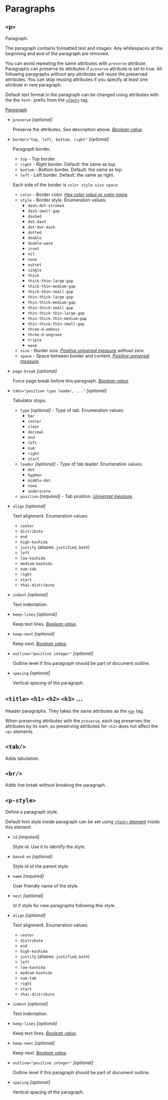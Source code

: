 # Paragraphs

## `<p>`

<!-- >>> pTag -->

Paragraph.

The paragraph contains formatted text and images.
Any whitespaces at the beginning and end of the paragraph are removed.

You can avoid repeating the same attributes with `preserve` attribute.
Paragraphs can preserve its attributes if `preserve` attribute is set to true.
All following paragraphs without any attributes will reuse the preserved attributes.
You can stop reusing attributes if you specify at least one attribute in new paragraph.

Default text format in the paragraph can be changed using attributes with the
the `font-` prefix from the [`<font>`](format.md#font) tag.

[Paragraph](https://docx.js.org/api/Paragraph.html)

* `preserve` *[optional]*
    
    Preserve the attributes. See description above. *[Boolean value](attributes.md#boolean-value)*.

* `border="top, left, bottom, right"` *[optional]*
    
    Paragraph border. 
    * `top` - Top border.
    * `right` - Right border. Default: the same as top.
    * `bottom` - Bottom border. Default: the same as top.
    * `left` - Left border. Default: the same as right.
    
    Each side of the border is `color style size space`: 
    * `color` - Border color. *[Hex color value or color name](attributes.md#color)*.
    * `style` - Border style. Enumeration values:
        * `dash-dot-stroked`
        * `dash-small-gap`
        * `dashed`
        * `dot-dash`
        * `dot-dot-dash`
        * `dotted`
        * `double`
        * `double-wave`
        * `inset`
        * `nil`
        * `none`
        * `outset`
        * `single`
        * `thick`
        * `thick-thin-large-gap`
        * `thick-thin-medium-gap`
        * `thick-thin-small-gap`
        * `thin-thick-large-gap`
        * `thin-thick-medium-gap`
        * `thin-thick-small-gap`
        * `thin-thick-thin-large-gap`
        * `thin-thick-thin-medium-gap`
        * `thin-thick-thin-small-gap`
        * `three-d-emboss`
        * `three-d-engrave`
        * `triple`
        * `wave`
    * `size` - Border size. *[Positive universal measure](attributes.md#positive-universal-measure) without zero*.
    * `space` - Space between border and content. *[Positive universal measure](attributes.md#positive-universal-measure)*.

* `page-break` *[optional]*
    
    Force page break before this paragraph. *[Boolean value](attributes.md#boolean-value)*.

* `tabs="position type leader, ..."` *[optional]*
    
    Tabulator stops. 
    * `type` *[optional]* - Type of tab. Enumeration values:
        * `bar`
        * `center`
        * `clear`
        * `decimal`
        * `end`
        * `left`
        * `num`
        * `right`
        * `start`
    * `leader` *[optional]* - Type of tab leader. Enumeration values:
        * `dot`
        * `hyphen`
        * `middle-dot`
        * `none`
        * `underscore`
    * `position` *[required]* - Tab position. *[Universal measure](attributes.md#universal-measure)*.

* `align` *[optional]*
    
    Text alignment. Enumeration values:
    * `center`
    * `distribute`
    * `end`
    * `high-kashida`
    * `justify` (aliases: `justified`, `both`)
    * `left`
    * `low-kashida`
    * `medium-kashida`
    * `num-tab`
    * `right`
    * `start`
    * `thai-distribute`

* `indent` *[optional]*
    
    Text indentation.

* `keep-lines` *[optional]*
    
    Keep text lines. *[Boolean value](attributes.md#boolean-value)*.

* `keep-next` *[optional]*
    
    Keep next. *[Boolean value](attributes.md#boolean-value)*.

* `outline="positive integer"` *[optional]*
    
    Outline level if this paragraph should be part of document outline.

* `spacing` *[optional]*
    
    Vertical spacing of the paragraph.

<!-- <<< -->

## `<title>` `<h1>` `<h2>` `<h3>` ...

Header paragraphs. They takes the same attributes as the [`<p>`](#p) tag.

When preserving attributes with the `preserve`,
each tag preserves the attributes by its own, so preserving attributes
for `<h1>` does not affect the `<p>` elements.

## `<tab/>`

<!-- >>> tabTag -->

Adds tabulation.

<!-- <<< -->

## `<br/>`

<!-- >>> brTag -->

Adds line break without breaking the paragraph.

<!-- <<< -->

## `<p-style>`

<!-- >>> pStyleTag -->

Define a paragraph style.

Default font style inside paragraph can be set using
[`<font>` element](format.md#font) inside this element.

* `id` *[required]*
    
    Style id. Use it to identify the style.

* `based-on` *[optional]*
    
    Style id of the parent style.

* `name` *[required]*
    
    User friendly name of the style.

* `next` *[optional]*
    
    Id if style for new paragraphs following this style.

* `align` *[optional]*
    
    Text alignment. Enumeration values:
    * `center`
    * `distribute`
    * `end`
    * `high-kashida`
    * `justify` (aliases: `justified`, `both`)
    * `left`
    * `low-kashida`
    * `medium-kashida`
    * `num-tab`
    * `right`
    * `start`
    * `thai-distribute`

* `indent` *[optional]*
    
    Text indentation.

* `keep-lines` *[optional]*
    
    Keep text lines. *[Boolean value](attributes.md#boolean-value)*.

* `keep-next` *[optional]*
    
    Keep next. *[Boolean value](attributes.md#boolean-value)*.

* `outline="positive integer"` *[optional]*
    
    Outline level if this paragraph should be part of document outline.

* `spacing` *[optional]*
    
    Vertical spacing of the paragraph.

<!-- <<< -->
